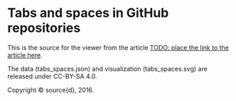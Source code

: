 Tabs and spaces in GitHub repositories
======================================

This is the source for the viewer from the article [TODO: place the link to the article here]().

The data (tabs_spaces.json) and visualization (tabs_spaces.svg) are released under CC-BY-SA 4.0.

Copyright © source{d}, 2016.
